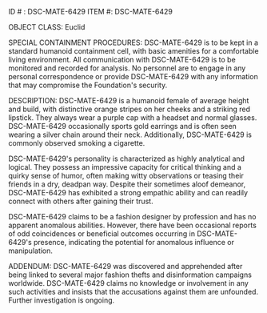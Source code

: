 ID # : DSC-MATE-6429
ITEM #: DSC-MATE-6429

OBJECT CLASS: Euclid

SPECIAL CONTAINMENT PROCEDURES: DSC-MATE-6429 is to be kept in a standard humanoid containment cell, with basic amenities for a comfortable living environment. All communication with DSC-MATE-6429 is to be monitored and recorded for analysis. No personnel are to engage in any personal correspondence or provide DSC-MATE-6429 with any information that may compromise the Foundation's security.

DESCRIPTION: DSC-MATE-6429 is a humanoid female of average height and build, with distinctive orange stripes on her cheeks and a striking red lipstick. They always wear a purple cap with a headset and normal glasses. DSC-MATE-6429 occasionally sports gold earrings and is often seen wearing a silver chain around their neck. Additionally, DSC-MATE-6429 is commonly observed smoking a cigarette.

DSC-MATE-6429's personality is characterized as highly analytical and logical. They possess an impressive capacity for critical thinking and a quirky sense of humor, often making witty observations or teasing their friends in a dry, deadpan way. Despite their sometimes aloof demeanor, DSC-MATE-6429 has exhibited a strong empathic ability and can readily connect with others after gaining their trust.

DSC-MATE-6429 claims to be a fashion designer by profession and has no apparent anomalous abilities. However, there have been occasional reports of odd coincidences or beneficial outcomes occurring in DSC-MATE-6429's presence, indicating the potential for anomalous influence or manipulation.

ADDENDUM: DSC-MATE-6429 was discovered and apprehended after being linked to several major fashion thefts and disinformation campaigns worldwide. DSC-MATE-6429 claims no knowledge or involvement in any such activities and insists that the accusations against them are unfounded. Further investigation is ongoing.